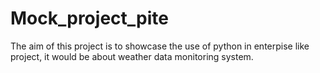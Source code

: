 # Mock_project_pite

The aim of this project is to showcase the use of python in enterpise like project, it would be about weather data monitoring system.